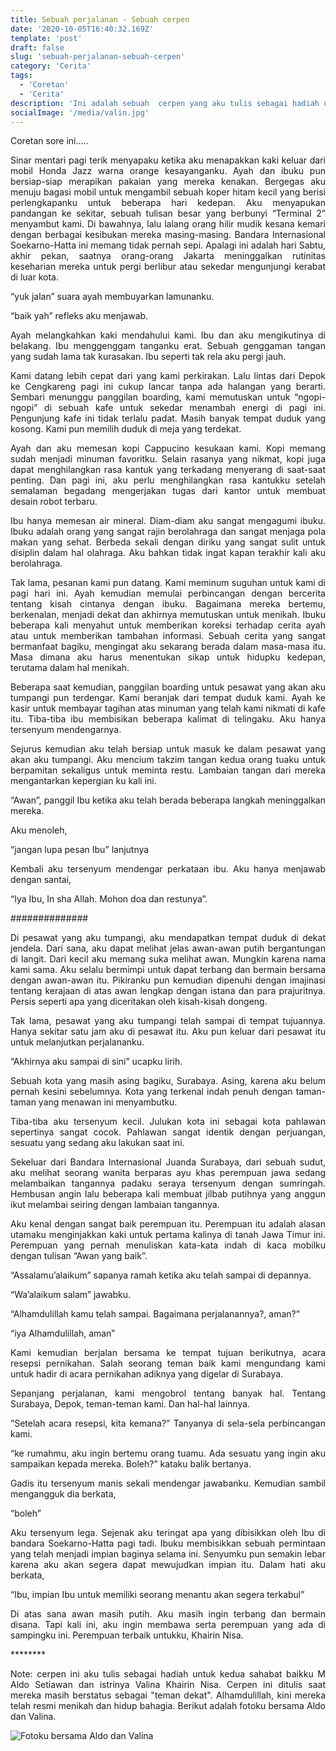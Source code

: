 ```yaml
---
title: Sebuah perjalanan - Sebuah cerpen
date: '2020-10-05T16:40:32.169Z'
template: 'post'
draft: false
slug: 'sebuah-perjalanan-sebuah-cerpen'
category: 'Cerita'
tags:
  - 'Coretan'
  - 'Cerita'
description: 'Ini adalah sebuah  cerpen yang aku tulis sebagai hadiah untuk kedua sahabat baikku M. Aldo Setiawan dan istrinya Valina Khairin Nisa. Cerpen ini ditulis saat mereka masih berstatus sebagai "teman dekat". Alhamdulillah kini mereka telah resmi menikah dan hidup bahagia.'
socialImage: '/media/valin.jpg'
---
```


<p>Coretan sore ini…..</p>
<p style="text-align: justify;text-justify: inter-word;">
Sinar mentari pagi terik menyapaku ketika aku menapakkan kaki keluar dari mobil Honda Jazz warna orange kesayanganku. Ayah dan ibuku pun bersiap-siap merapikan pakaian yang mereka kenakan. Bergegas aku menuju bagasi mobil untuk mengambil sebuah koper hitam kecil yang berisi perlengkapanku untuk beberapa hari kedepan. Aku menyapukan pandangan ke sekitar, sebuah tulisan besar yang berbunyi “Terminal 2” menyambut kami. Di bawahnya, lalu lalang orang hilir mudik kesana kemari dengan berbagai kesibukan mereka masing-masing. Bandara Internasional Soekarno-Hatta ini memang tidak pernah sepi. Apalagi ini adalah hari Sabtu, akhir pekan, saatnya orang-orang Jakarta meninggalkan rutinitas keseharian mereka untuk pergi berlibur atau sekedar mengunjungi kerabat di luar kota.
</p>
<p>“yuk jalan” suara ayah membuyarkan lamunanku.</p>
<p>“baik yah” refleks aku menjawab.</p>

<p style="text-align: justify;text-justify: inter-word;">
Ayah melangkahkan kaki mendahului kami. Ibu dan aku mengikutinya di belakang. Ibu menggenggam tanganku erat. Sebuah genggaman tangan yang sudah lama tak kurasakan. Ibu seperti tak rela aku pergi jauh.
</p>
<p style="text-align: justify;text-justify: inter-word;">
Kami datang lebih cepat dari yang kami perkirakan. Lalu lintas dari Depok ke Cengkareng pagi ini cukup lancar tanpa ada halangan yang berarti. Sembari menunggu panggilan boarding, kami memutuskan untuk “ngopi-ngopi” di sebuah kafe untuk sekedar menambah energi di pagi ini. Pengunjung kafe ini tidak terlalu padat. Masih banyak tempat duduk yang kosong. Kami pun memilih duduk di meja yang terdekat.
</p>
<p style="text-align: justify;text-justify: inter-word;">
Ayah dan aku memesan kopi Cappucino kesukaan kami. Kopi memang sudah menjadi minuman favoritku. Selain rasanya yang nikmat, kopi juga dapat menghilangkan rasa kantuk yang terkadang menyerang di saat-saat penting. Dan pagi ini, aku perlu menghilangkan rasa kantukku setelah semalaman begadang mengerjakan tugas dari kantor untuk membuat desain robot terbaru. 
</p>
<p style="text-align: justify;text-justify: inter-word;">
Ibu hanya memesan air mineral. Diam-diam aku sangat mengagumi ibuku. Ibuku adalah orang yang sangat rajin berolahraga dan sangat menjaga pola makan yang sehat. Berbeda sekali dengan diriku yang sangat sulit untuk disiplin dalam hal olahraga. Aku bahkan tidak ingat kapan terakhir kali aku berolahraga.
</p>
<p style="text-align: justify;text-justify: inter-word;">
Tak lama, pesanan kami pun datang. Kami meminum suguhan untuk kami di pagi hari ini. Ayah kemudian memulai perbincangan dengan bercerita tentang kisah cintanya dengan ibuku. Bagaimana mereka bertemu, berkenalan, menjadi dekat dan akhirnya memutuskan untuk menikah. Ibuku beberapa kali menyahut untuk memberikan koreksi terhadap cerita ayah atau untuk memberikan tambahan informasi. Sebuah cerita yang sangat bermanfaat bagiku, mengingat aku sekarang berada dalam masa-masa itu. Masa dimana aku harus menentukan sikap untuk hidupku kedepan, terutama dalam hal menikah.
</p>
<p style="text-align: justify;text-justify: inter-word;">
Beberapa saat kemudian, panggilan boarding untuk pesawat yang akan aku tumpangi pun terdengar. Kami beranjak dari tempat duduk kami. Ayah ke kasir untuk membayar tagihan atas minuman yang telah kami nikmati di kafe itu. Tiba-tiba ibu membisikan beberapa kalimat di telingaku. Aku hanya tersenyum mendengarnya.
</p>
<p style="text-align: justify;text-justify: inter-word;">
Sejurus kemudian aku telah bersiap untuk masuk ke dalam pesawat yang akan aku tumpangi. Aku mencium takzim tangan kedua orang tuaku untuk berpamitan sekaligus untuk meminta restu. Lambaian tangan dari mereka mengantarkan kepergian ku kali ini.
</p>
<p style="text-align: justify;text-justify: inter-word;">
“Awan”, panggil Ibu ketika aku telah berada beberapa langkah meninggalkan mereka.
</p>
<p>Aku menoleh,</p>
<p>“jangan lupa pesan Ibu” lanjutnya</p>
<p style="text-align: justify;text-justify: inter-word;">
Kembali aku tersenyum mendengar perkataan ibu. Aku hanya menjawab dengan santai,
</p>
<p>“Iya Ibu, In sha Allah. Mohon doa dan restunya”.</p>
<p>##############</p>
<p style="text-align: justify;text-justify: inter-word;">
Di pesawat yang aku tumpangi, aku mendapatkan tempat duduk di dekat jendela. Dari sana, aku dapat melihat jelas awan-awan putih bergantungan di langit. Dari kecil aku memang suka melihat awan. Mungkin karena nama kami sama. Aku selalu bermimpi untuk dapat terbang dan bermain bersama dengan awan-awan itu. Pikiranku pun kemudian dipenuhi dengan imajinasi tentang kerajaan di atas awan lengkap dengan istana dan para prajuritnya. Persis seperti apa yang diceritakan oleh kisah-kisah dongeng.
</p>
<p style="text-align: justify;text-justify: inter-word;">
Tak lama, pesawat yang aku tumpangi telah sampai di tempat tujuannya. Hanya sekitar satu jam aku di pesawat itu. Aku pun keluar dari pesawat itu untuk melanjutkan perjalananku.
</p>
<p>“Akhirnya aku sampai di sini” ucapku lirih.</p>
<p style="text-align: justify;text-justify: inter-word;">
Sebuah kota yang masih asing bagiku, Surabaya. Asing, karena aku belum pernah kesini sebelumnya. Kota yang terkenal indah penuh dengan taman-taman yang menawan ini menyambutku.
</p>
<p style="text-align: justify;text-justify: inter-word;">
Tiba-tiba aku tersenyum kecil. Julukan kota ini sebagai kota pahlawan sepertinya sangat cocok. Pahlawan sangat identik dengan perjuangan, sesuatu yang sedang aku lakukan saat ini.
</p>
<p style="text-align: justify;text-justify: inter-word;">
Sekeluar dari Bandara Internasional Juanda Surabaya, dari sebuah sudut, aku melihat seorang wanita berparas ayu khas perempuan jawa sedang melambaikan tangannya padaku seraya tersenyum dengan sumringah. Hembusan angin lalu beberapa kali membuat jilbab putihnya yang anggun ikut melambai seiring dengan lambaian tangannya.
</p>
<p style="text-align: justify;text-justify: inter-word;">
Aku kenal dengan sangat baik perempuan itu. Perempuan itu adalah alasan utamaku menginjakkan kaki untuk pertama kalinya di tanah Jawa Timur ini. Perempuan yang pernah menuliskan kata-kata indah di kaca mobilku dengan tulisan “Awan yang baik”.
</p>
<p style="text-align: justify;text-justify: inter-word;">
“Assalamu’alaikum” sapanya ramah ketika aku telah sampai di depannya.
</p>
<p>“Wa’alaikum salam” jawabku.</p>
<p style="text-align: justify;text-justify: inter-word;">
“Alhamdulillah kamu telah sampai. Bagaimana perjalanannya?, aman?”
</p>
<p>“iya Alhamdulillah, aman”</p>
<p style="text-align: justify;text-justify: inter-word;">
Kami kemudian berjalan bersama ke tempat tujuan berikutnya, acara resepsi pernikahan. Salah seorang teman baik kami mengundang kami untuk hadir di acara pernikahan adiknya yang digelar di Surabaya.
</p>
<p style="text-align: justify;text-justify: inter-word;">
Sepanjang perjalanan, kami mengobrol tentang banyak hal. Tentang Surabaya, Depok, teman-teman kami. Dan hal-hal lainnya.
</p>
<p style="text-align: justify;text-justify: inter-word;">
“Setelah acara resepsi, kita kemana?” Tanyanya di sela-sela perbincangan kami.
</p>
<p style="text-align: justify;text-justify: inter-word;">
“ke rumahmu, aku ingin bertemu orang tuamu. Ada sesuatu yang ingin aku sampaikan kepada mereka. Boleh?” kataku balik bertanya.
</p>
<p style="text-align: justify;text-justify: inter-word;">
Gadis itu tersenyum manis sekali mendengar jawabanku. Kemudian sambil mengangguk dia berkata,
</p>
<p>“boleh”</p>
<p style="text-align: justify;text-justify: inter-word;">
Aku tersenyum lega. Sejenak aku teringat apa yang dibisikkan oleh Ibu di bandara Soekarno-Hatta pagi tadi. Ibuku membisikkan sebuah permintaan yang telah menjadi impian baginya selama ini. Senyumku pun semakin lebar karena aku akan segera dapat mewujudkan impian itu. Dalam hati aku berkata,
</p>
<p style="text-align: justify;text-justify: inter-word;">
“Ibu, impian Ibu untuk memiliki seorang menantu akan segera terkabul”
</p>
<p style="text-align: justify;text-justify: inter-word;">
Di atas sana awan masih putih. Aku masih ingin terbang dan bermain disana. Tapi kali ini, aku ingin membawa serta perempuan yang ada di sampingku ini. Perempuan terbaik untukku, Khairin Nisa.
</p>
<p>********</p>
<p style="text-align: justify;text-justify: inter-word;">
Note: cerpen ini aku tulis sebagai hadiah untuk kedua sahabat baikku M Aldo Setiawan dan istrinya Valina Khairin Nisa. Cerpen ini ditulis saat mereka masih berstatus sebagai "teman dekat". Alhamdulillah, kini mereka telah resmi menikah dan hidup bahagia. Berikut adalah fotoku bersama Aldo dan Valina.
</p>

![Fotoku bersama Aldo dan Valina](/media/valin.jpg)
